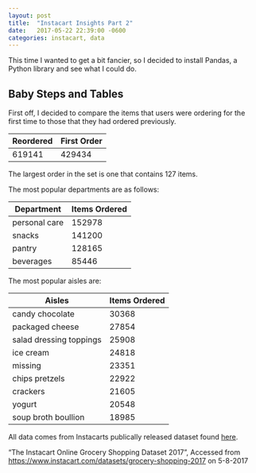 ```yaml
---
layout: post
title:  "Instacart Insights Part 2"
date:   2017-05-22 22:39:00 -0600
categories: instacart, data
---
```

This time I wanted to get a bit fancier, so I decided to install Pandas, a Python library and see what I could do.

## Baby Steps and Tables
First off, I decided to compare the items that users were ordering for the first time to those that they had ordered previously.

| Reordered       		| First Order      |
|-----------------------|------------------|
| 619141          		| 429434           |

The largest order in the set is one that contains 127 items.

The most popular departments are as follows:

| Department      		| Items Ordered    |
|-----------------------|------------------|
| personal care   		| 152978           |
| snacks          		| 141200           |
| pantry          		| 128165           |
| beverages       		| 85446            |

The most popular aisles are:

| Aisles                           		| Items Ordered    |
|---------------------------------------|------------------|
| candy chocolate                  		| 30368            |
| packaged cheese                  		| 27854            |
| salad dressing toppings          		| 25908            |
| ice cream                        		| 24818            |
| missing                          		| 23351            |
| chips pretzels                   		| 22922            |
| crackers                         		| 21605            |
| yogurt                           		| 20548            |
| soup broth boullion              		| 18985            |

All data comes from Instacarts publically released dataset found [here](https://www.instacart.com/datasets/grocery-shopping-2017).

“The Instacart Online Grocery Shopping Dataset 2017”, Accessed from https://www.instacart.com/datasets/grocery-shopping-2017 on 5-8-2017